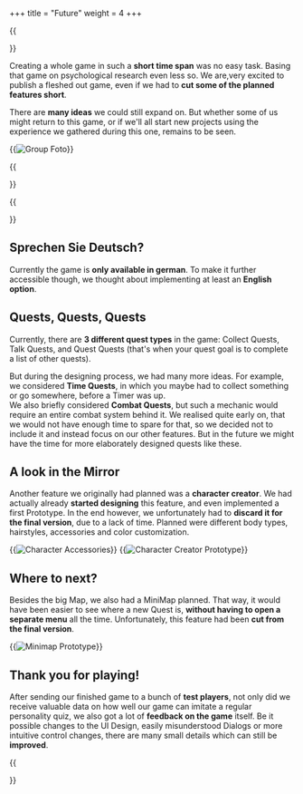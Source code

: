 +++
title = "Future"
weight = 4
+++

{{<section title="So, what's next?">}}

Creating a whole game in such a **short time span** was no easy task. Basing that game on psychological research even less so. 
We are,very excited to publish a fleshed out game, even if we had to **cut some of the planned features short**.

There are **many ideas** we could still expand on. But whether some of us might return to this game, or if we'll all start new 
projects using the experience we gathered during this one, remains to be seen.

{{<image src="Group_Foto.png" alt="Group Foto">}}

{{</section>}}


{{<section title="Additional Features">}}

## Sprechen Sie Deutsch?
Currently the game is **only available in german**. To make it further accessible though, we thought about implementing at least an 
**English option**.

## Quests, Quests, Quests
Currently, there are **3 different quest types** in the game: Collect Quests, Talk Quests, and Quest Quests (that's when your quest 
goal is to complete a list of other quests).

But during the designing process, we had many more ideas. For example, we considered **Time Quests**, in which you maybe had to 
collect something or go somewhere, before a Timer was up. \
We also briefly considered **Combat Quests**, but such a mechanic would require an entire combat system behind it. We realised quite 
early on, that we would not have enough time to spare for that, so we decided not to include it and instead focus on our other 
features. But in the future we might have the time for more elaborately designed quests like these.

## A look in the Mirror
Another feature we originally had planned was a **character creator**.
We had actually already **started designing** this feature, and even implemented a first Prototype.
In the end however, we unfortunately had to **discard it for the final version**, due to a lack of time. Planned were different 
body types, hairstyles, accessories and color customization.

{{<image src="CharacterAccessoires.png" alt="Character Accessories" caption="ideas for hats and other Accessories">}}
{{<image src="CharacterCreatorPrototype.png" alt="Character Creator Prototype" caption="Prototype of Character Creator, with color customizable skin and a Bush as a Hat Placeholder">}}

## Where to next?
Besides the big Map, we also had a MiniMap planned. That way, it would have been easier to see where a new Quest is, **without 
having to open a separate menu** all the time. Unfortunately, this feature had been **cut from the final version**.

{{<image src="minimap_Prototype.gif" alt="Minimap  Prototype" caption="Prototype of our MiniMap and BigMap">}}

## Thank you for playing!
After sending our finished game to a bunch of **test players**, not only did we receive valuable data on how well our game can 
imitate a regular personality quiz, we also got a lot of **feedback on the game** itself.
Be it possible changes to the UI Design, easily misunderstood Dialogs or more intuitive control changes, there are many small 
details which can still be **improved**.

{{</section>}}